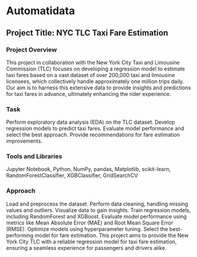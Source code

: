 # Automatidata

## **Project Title: NYC TLC Taxi Fare Estimation**

### Project Overview

This project in collaboration with the New York City Taxi and Limousine Commission (TLC) focuses on developing a regression model to estimate taxi fares based on a vast dataset of over 200,000 taxi and limousine licensees, which collectively handle approximately one million trips daily. Our aim is to harness this extensive data to provide insights and predictions for taxi fares in advance, ultimately enhancing the rider experience.

### Task

Perform exploratory data analysis (EDA) on the TLC dataset.
Develop regression models to predict taxi fares.
Evaluate model performance and select the best approach.
Provide recommendations for fare estimation improvements.

### Tools and Libraries

Jupyter Notebook,
Python,
NumPy,
pandas,
Matplotlib,
scikit-learn,
RandomForestClassifier,
XGBClassifier,
GridSearchCV

### Approach

Load and preprocess the dataset.
Perform data cleaning, handling missing values and outliers.
Visualize data to gain insights.
Train regression models, including RandomForest and XGBoost.
Evaluate model performance using metrics like Mean Absolute Error (MAE) and Root Mean Square Error (RMSE).
Optimize models using hyperparameter tuning.
Select the best-performing model for fare estimation.
This project aims to provide the New York City TLC with a reliable regression model for taxi fare estimation, ensuring a seamless experience for passengers and drivers alike.
